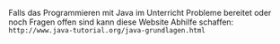 Falls das Programmieren mit Java im Unterricht Probleme bereitet oder noch Fragen offen sind kann diese Website Abhilfe schaffen: `http://www.java-tutorial.org/java-grundlagen.html`